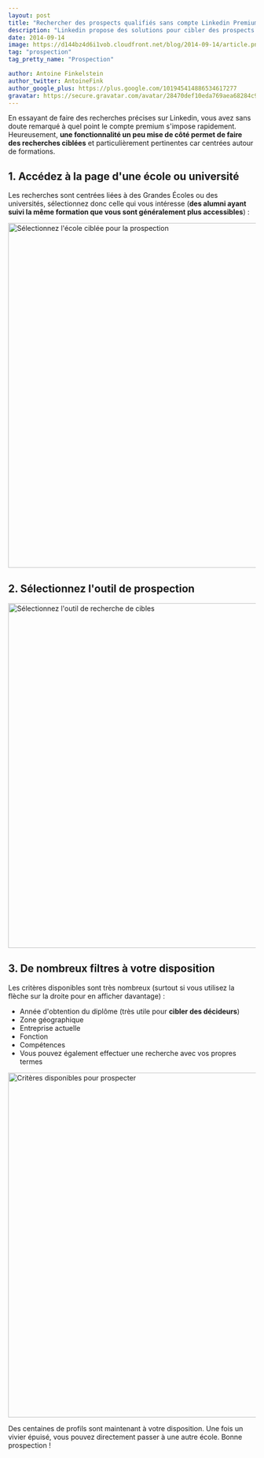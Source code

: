 ```yaml
---
layout: post
title: "Rechercher des prospects qualifiés sans compte Linkedin Premium"
description: "Linkedin propose des solutions pour cibler des prospects très qualifiés sans compte Premium."
date: 2014-09-14
image: https://d144bz4d6i1vob.cloudfront.net/blog/2014-09-14/article.png
tag: "prospection"
tag_pretty_name: "Prospection"

author: Antoine Finkelstein
author_twitter: AntoineFink
author_google_plus: https://plus.google.com/101945414886534617277
gravatar: https://secure.gravatar.com/avatar/28470def10eda769aea68284c919493f?d=mm&s=40&r=G
---
```


En essayant de faire des recherches précises sur Linkedin, vous avez sans doute remarqué à quel point le compte premium s'impose rapidement. Heureusement, **une fonctionnalité un peu mise de côté permet de faire des recherches ciblées** et particulièrement pertinentes car centrées autour de formations.

## 1. Accédez à la page d'une école ou université

Les recherches sont centrées liées à des Grandes Écoles ou des universités, sélectionnez donc celle qui vous intéresse (**des alumni ayant suivi la même formation que vous sont généralement plus accessibles**) :

<img class="img-responsive" src="https://d144bz4d6i1vob.cloudfront.net/blog/2014-09-14/selection-ecole.jpg" alt="Sélectionnez l'école ciblée pour la prospection" width="700" />

## 2. Sélectionnez l'outil de prospection

<img class="img-responsive" src="https://d144bz4d6i1vob.cloudfront.net/blog/2014-09-14/selection-recherche.jpg" alt="Sélectionnez l'outil de recherche de cibles" width="700" />

## 3. De nombreux filtres à votre disposition

Les critères disponibles sont très nombreux (surtout si vous utilisez la flèche sur la droite pour en afficher davantage) :

* Année d'obtention du diplôme (très utile pour **cibler des décideurs**)
* Zone géographique
* Entreprise actuelle
* Fonction
* Compétences
* Vous pouvez également effectuer une recherche avec vos propres termes

<img class="img-responsive" src="https://d144bz4d6i1vob.cloudfront.net/blog/2014-09-14/criteres-disponibles.jpg" alt="Critères disponibles pour prospecter" width="700" />

<br>

Des centaines de profils sont maintenant à votre disposition. Une fois un vivier épuisé, vous pouvez directement passer à une autre école. Bonne prospection !